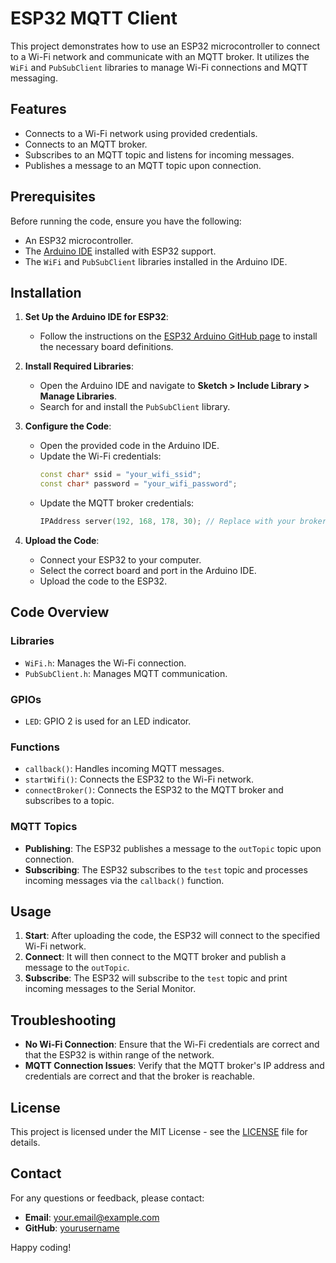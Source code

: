 # ESP32 MQTT Client

This project demonstrates how to use an ESP32 microcontroller to connect to a Wi-Fi network and communicate with an MQTT broker. It utilizes the `WiFi` and `PubSubClient` libraries to manage Wi-Fi connections and MQTT messaging.

## Features

- Connects to a Wi-Fi network using provided credentials.
- Connects to an MQTT broker.
- Subscribes to an MQTT topic and listens for incoming messages.
- Publishes a message to an MQTT topic upon connection.

## Prerequisites

Before running the code, ensure you have the following:

- An ESP32 microcontroller.
- The [Arduino IDE](https://www.arduino.cc/en/software) installed with ESP32 support.
- The `WiFi` and `PubSubClient` libraries installed in the Arduino IDE.

## Installation

1. **Set Up the Arduino IDE for ESP32**:
   - Follow the instructions on the [ESP32 Arduino GitHub page](https://github.com/espressif/arduino-esp32) to install the necessary board definitions.

2. **Install Required Libraries**:
   - Open the Arduino IDE and navigate to **Sketch > Include Library > Manage Libraries**.
   - Search for and install the `PubSubClient` library.

3. **Configure the Code**:
   - Open the provided code in the Arduino IDE.
   - Update the Wi-Fi credentials:
     ```cpp
     const char* ssid = "your_wifi_ssid";
     const char* password = "your_wifi_password";
     ```
   - Update the MQTT broker credentials:
     ```cpp
     IPAddress server(192, 168, 178, 30); // Replace with your broker's IP address
     ```

4. **Upload the Code**:
   - Connect your ESP32 to your computer.
   - Select the correct board and port in the Arduino IDE.
   - Upload the code to the ESP32.

## Code Overview

### Libraries

- `WiFi.h`: Manages the Wi-Fi connection.
- `PubSubClient.h`: Manages MQTT communication.

### GPIOs

- `LED`: GPIO 2 is used for an LED indicator.

### Functions

- `callback()`: Handles incoming MQTT messages.
- `startWifi()`: Connects the ESP32 to the Wi-Fi network.
- `connectBroker()`: Connects the ESP32 to the MQTT broker and subscribes to a topic.

### MQTT Topics

- **Publishing**: The ESP32 publishes a message to the `outTopic` topic upon connection.
- **Subscribing**: The ESP32 subscribes to the `test` topic and processes incoming messages via the `callback()` function.

## Usage

1. **Start**: After uploading the code, the ESP32 will connect to the specified Wi-Fi network.
2. **Connect**: It will then connect to the MQTT broker and publish a message to the `outTopic`.
3. **Subscribe**: The ESP32 will subscribe to the `test` topic and print incoming messages to the Serial Monitor.

## Troubleshooting

- **No Wi-Fi Connection**: Ensure that the Wi-Fi credentials are correct and that the ESP32 is within range of the network.
- **MQTT Connection Issues**: Verify that the MQTT broker's IP address and credentials are correct and that the broker is reachable.

## License

This project is licensed under the MIT License - see the [LICENSE](LICENSE) file for details.

## Contact

For any questions or feedback, please contact:

- **Email**: your.email@example.com
- **GitHub**: [yourusername](https://github.com/yourusername)

Happy coding!
